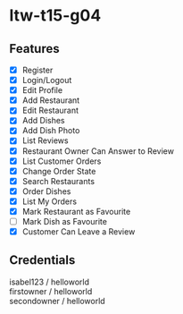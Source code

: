 # ltw-t15-g04

## Features

- [x] Register
- [x] Login/Logout
- [x] Edit Profile
- [x] Add Restaurant
- [x] Edit Restaurant
- [x] Add Dishes
- [x] Add Dish Photo
- [x] List Reviews
- [x] Restaurant Owner Can Answer to Review
- [x] List Customer Orders
- [x] Change Order State
- [x] Search Restaurants
- [x] Order Dishes
- [x] List My Orders
- [x] Mark Restaurant as Favourite
- [ ] Mark Dish as Favourite
- [x] Customer Can Leave a Review

## Credentials

isabel123 / helloworld
<br>
firstowner / helloworld
<br>
secondowner / helloworld
